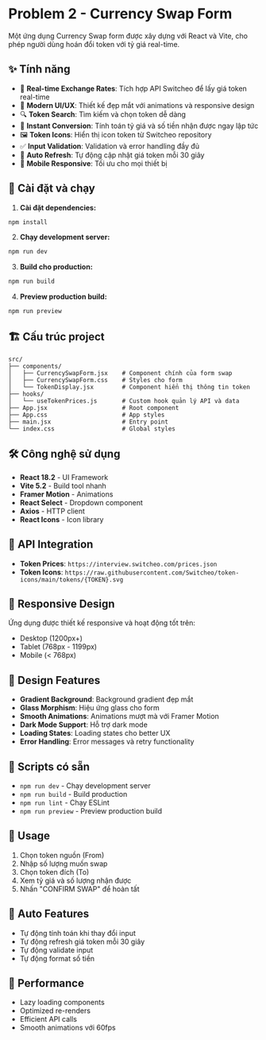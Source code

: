 # Problem 2 - Currency Swap Form

Một ứng dụng Currency Swap form được xây dựng với React và Vite, cho phép người dùng hoán đổi token với tỷ giá real-time.

## ✨ Tính năng

- 🔄 **Real-time Exchange Rates**: Tích hợp API Switcheo để lấy giá token real-time
- 🎨 **Modern UI/UX**: Thiết kế đẹp mắt với animations và responsive design
- 🔍 **Token Search**: Tìm kiếm và chọn token dễ dàng
- 💱 **Instant Conversion**: Tính toán tỷ giá và số tiền nhận được ngay lập tức
- 🖼️ **Token Icons**: Hiển thị icon token từ Switcheo repository
- ✅ **Input Validation**: Validation và error handling đầy đủ
- 🔄 **Auto Refresh**: Tự động cập nhật giá token mỗi 30 giây
- 📱 **Mobile Responsive**: Tối ưu cho mọi thiết bị

## 🚀 Cài đặt và chạy

1. **Cài đặt dependencies:**
```bash
npm install
```

2. **Chạy development server:**
```bash
npm run dev
```

3. **Build cho production:**
```bash
npm run build
```

4. **Preview production build:**
```bash
npm run preview
```

## 🏗️ Cấu trúc project

```
src/
├── components/
│   ├── CurrencySwapForm.jsx    # Component chính của form swap
│   ├── CurrencySwapForm.css    # Styles cho form
│   └── TokenDisplay.jsx        # Component hiển thị thông tin token
├── hooks/
│   └── useTokenPrices.js       # Custom hook quản lý API và data
├── App.jsx                     # Root component
├── App.css                     # App styles
├── main.jsx                    # Entry point
└── index.css                   # Global styles
```

## 🛠️ Công nghệ sử dụng

- **React 18.2** - UI Framework
- **Vite 5.2** - Build tool nhanh
- **Framer Motion** - Animations
- **React Select** - Dropdown component
- **Axios** - HTTP client
- **React Icons** - Icon library

## 🔧 API Integration

- **Token Prices**: `https://interview.switcheo.com/prices.json`
- **Token Icons**: `https://raw.githubusercontent.com/Switcheo/token-icons/main/tokens/{TOKEN}.svg`

## 📱 Responsive Design

Ứng dụng được thiết kế responsive và hoạt động tốt trên:
- Desktop (1200px+)
- Tablet (768px - 1199px)  
- Mobile (< 768px)

## 🎨 Design Features

- **Gradient Background**: Background gradient đẹp mắt
- **Glass Morphism**: Hiệu ứng glass cho form
- **Smooth Animations**: Animations mượt mà với Framer Motion
- **Dark Mode Support**: Hỗ trợ dark mode
- **Loading States**: Loading states cho better UX
- **Error Handling**: Error messages và retry functionality

## 🚀 Scripts có sẵn

- `npm run dev` - Chạy development server
- `npm run build` - Build production
- `npm run lint` - Chạy ESLint
- `npm run preview` - Preview production build

## 📝 Usage

1. Chọn token nguồn (From)
2. Nhập số lượng muốn swap
3. Chọn token đích (To)
4. Xem tỷ giá và số lượng nhận được
5. Nhấn "CONFIRM SWAP" để hoàn tất

## 🔄 Auto Features

- Tự động tính toán khi thay đổi input
- Tự động refresh giá token mỗi 30 giây
- Tự động validate input
- Tự động format số tiền

## 🎯 Performance

- Lazy loading components
- Optimized re-renders
- Efficient API calls
- Smooth animations với 60fps
